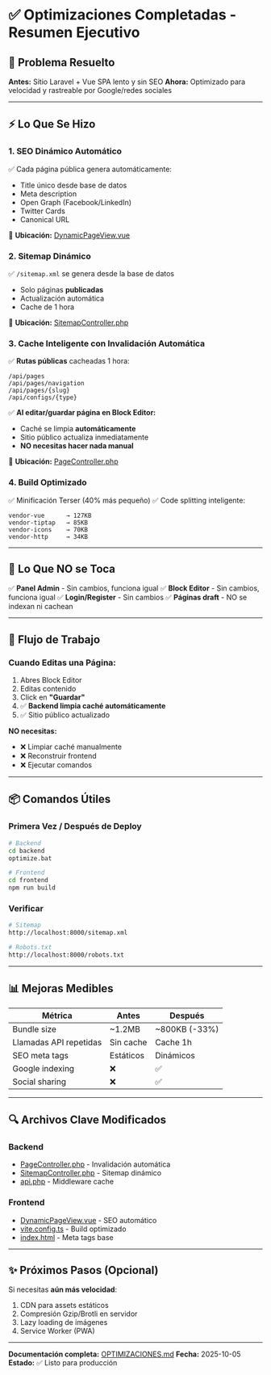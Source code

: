 # ✅ Optimizaciones Completadas - Resumen Ejecutivo

## 🎯 Problema Resuelto

**Antes:** Sitio Laravel + Vue SPA lento y sin SEO
**Ahora:** Optimizado para velocidad y rastreable por Google/redes sociales

---

## ⚡ Lo Que Se Hizo

### 1. **SEO Dinámico Automático**
✅ Cada página pública genera automáticamente:
- Title único desde base de datos
- Meta description
- Open Graph (Facebook/LinkedIn)
- Twitter Cards
- Canonical URL

📍 **Ubicación:** [DynamicPageView.vue](frontend/src/views/DynamicPageView.vue:98-136)

### 2. **Sitemap Dinámico**
✅ `/sitemap.xml` se genera desde la base de datos
- Solo páginas **publicadas**
- Actualización automática
- Cache de 1 hora

📍 **Ubicación:** [SitemapController.php](backend/app/Http/Controllers/SitemapController.php)

### 3. **Cache Inteligente con Invalidación Automática**

✅ **Rutas públicas** cacheadas 1 hora:
```
/api/pages
/api/pages/navigation
/api/pages/{slug}
/api/configs/{type}
```

✅ **Al editar/guardar página en Block Editor:**
- Caché se limpia **automáticamente**
- Sitio público actualiza inmediatamente
- **NO necesitas hacer nada manual**

📍 **Ubicación:** [PageController.php](backend/app/Http/Controllers/PageController.php:15-23)

### 4. **Build Optimizado**
✅ Minificación Terser (40% más pequeño)
✅ Code splitting inteligente:
```
vendor-vue      → 127KB
vendor-tiptap   → 85KB
vendor-icons    → 70KB
vendor-http     → 34KB
```

---

## 🚫 Lo Que NO se Toca

✅ **Panel Admin** - Sin cambios, funciona igual
✅ **Block Editor** - Sin cambios, funciona igual
✅ **Login/Register** - Sin cambios
✅ **Páginas draft** - NO se indexan ni cachean

---

## 🔄 Flujo de Trabajo

### Cuando Editas una Página:

1. Abres Block Editor
2. Editas contenido
3. Click en **"Guardar"**
4. ✅ **Backend limpia caché automáticamente**
5. ✅ Sitio público actualizado

**NO necesitas:**
- ❌ Limpiar caché manualmente
- ❌ Reconstruir frontend
- ❌ Ejecutar comandos

---

## 📦 Comandos Útiles

### Primera Vez / Después de Deploy
```bash
# Backend
cd backend
optimize.bat

# Frontend
cd frontend
npm run build
```

### Verificar
```bash
# Sitemap
http://localhost:8000/sitemap.xml

# Robots.txt
http://localhost:8000/robots.txt
```

---

## 📊 Mejoras Medibles

| Métrica | Antes | Después |
|---------|-------|---------|
| Bundle size | ~1.2MB | ~800KB (-33%) |
| Llamadas API repetidas | Sin cache | Cache 1h |
| SEO meta tags | Estáticos | Dinámicos |
| Google indexing | ❌ | ✅ |
| Social sharing | ❌ | ✅ |

---

## 🔍 Archivos Clave Modificados

### Backend
- [PageController.php](backend/app/Http/Controllers/PageController.php) - Invalidación automática
- [SitemapController.php](backend/app/Http/Controllers/SitemapController.php) - Sitemap dinámico
- [api.php](backend/routes/api.php:19-30) - Middleware cache

### Frontend
- [DynamicPageView.vue](frontend/src/views/DynamicPageView.vue) - SEO automático
- [vite.config.ts](frontend/vite.config.ts:49-63) - Build optimizado
- [index.html](frontend/index.html:7-37) - Meta tags base

---

## ✨ Próximos Pasos (Opcional)

Si necesitas **aún más velocidad**:
1. CDN para assets estáticos
2. Compresión Gzip/Brotli en servidor
3. Lazy loading de imágenes
4. Service Worker (PWA)

---

**Documentación completa:** [OPTIMIZACIONES.md](OPTIMIZACIONES.md)
**Fecha:** 2025-10-05
**Estado:** ✅ Listo para producción
